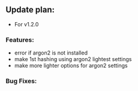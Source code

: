 ## Update plan:
* For v1.2.0

### Features:
* error if argon2 is not installed
* make 1st hashing using argon2 lightest settings
* make more lighter options for argon2 settings

### Bug Fixes:


